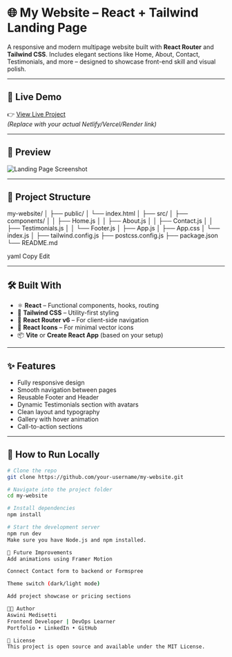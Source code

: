 # 🌐 My Website – React + Tailwind Landing Page

A responsive and modern multipage website built with **React Router** and **Tailwind CSS**. Includes elegant sections like Home, About, Contact, Testimonials, and more – designed to showcase front-end skill and visual polish.

---

## 🚀 Live Demo

👉 [View Live Project](https://mywebsite-react-typescript-tailwindcs.netlify.app/)  
*(Replace with your actual Netlify/Vercel/Render link)*

---

## 📸 Preview

![Landing Page Screenshot](src/assets/Screenshot%202025-07-08%20at%201.25.50 AM.png)

---

## 📁 Project Structure

my-website/
│
├── public/
│ └── index.html
│
├── src/
│ ├── components/
│ │ ├── Home.js
│ │ ├── About.js
│ │ ├── Contact.js
│ │ ├── Testimonials.js
│ │ └── Footer.js
│ ├── App.js
│ ├── App.css
│ └── index.js
│
├── tailwind.config.js
├── postcss.config.js
├── package.json
└── README.md

yaml
Copy
Edit

---

## 🛠️ Built With

- ⚛️ **React** – Functional components, hooks, routing
- 🎨 **Tailwind CSS** – Utility-first styling
- 🧭 **React Router v6** – For client-side navigation
- 💅 **React Icons** – For minimal vector icons
- 📦 **Vite** or **Create React App** (based on your setup)

---

## ✨ Features

- Fully responsive design
- Smooth navigation between pages
- Reusable Footer and Header
- Dynamic Testimonials section with avatars
- Clean layout and typography
- Gallery with hover animation
- Call-to-action sections

---

## 🧪 How to Run Locally

```bash
# Clone the repo
git clone https://github.com/your-username/my-website.git

# Navigate into the project folder
cd my-website

# Install dependencies
npm install

# Start the development server
npm run dev
Make sure you have Node.js and npm installed.

🧼 Future Improvements
Add animations using Framer Motion

Connect Contact form to backend or Formspree

Theme switch (dark/light mode)

Add project showcase or pricing sections

🧑‍💻 Author
Aswini Medisetti
Frontend Developer | DevOps Learner
Portfolio • LinkedIn • GitHub

📜 License
This project is open source and available under the MIT License.

